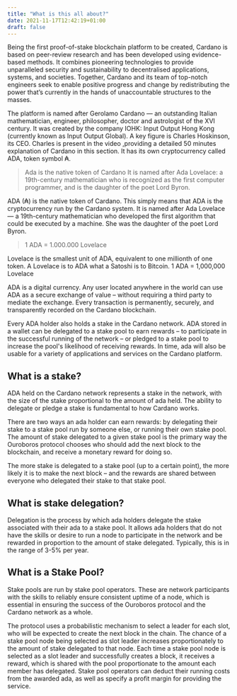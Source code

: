 ```yaml
---
title: "What is this all about?"
date: 2021-11-17T12:42:19+01:00
draft: false
---
```

Being the first proof-of-stake blockchain platform to be created, Cardano is based on peer-review research and has been developed using evidence-based methods. It combines pioneering technologies to provide unparalleled security and sustainability to decentralised applications, systems, and societies. Together, Cardano and its team of top-notch engineers seek to enable positive progress and change by redistributing the power that’s currently in the hands of unaccountable structures to the masses.

The platform is named after Gerolamo Cardano — an outstanding Italian mathematician, engineer, philosopher, doctor and astrologist of the XVI century. It was created by the company IOHK: Input Output Hong Kong (currently known as Input Output Global). A key figure is Charles Hoskinson, its CEO. Charles is present in the video ,providing a detailed 50 minutes explanation of Cardano in this section. It has its own cryptocurrency called ADA, token symbol ₳.

> Ada is the native token of Cardano
It is named after Ada Lovelace: a 19th-century mathematician who is recognized as the first computer programmer, and is the daughter of the poet Lord Byron.



ADA (₳) is the native token of Cardano. This simply means that ADA is the cryptocurrency run by the Cardano system. It is named after Ada Lovelace — a 19th-century mathematician who developed the first algorithm that could be executed by a machine. She was the daughter of the poet Lord Byron.

> 1 ADA = 1.000.000 Lovelace

Lovelace is the smallest unit of ADA, equivalent to one millionth of one token. A Lovelace is to ADA what a Satoshi is to Bitcoin. 1 ADA = 1,000,000 Lovelace

ADA is a digital currency. Any user located anywhere in the world can use ADA as a secure exchange of value – without requiring a third party to mediate the exchange. Every transaction is permanently, securely, and transparently recorded on the Cardano blockchain.

Every ADA holder also holds a stake in the Cardano network. ADA stored in a wallet can be delegated to a stake pool to earn rewards – to participate in the successful running of the network – or pledged to a stake pool to increase the pool's likelihood of receiving rewards. In time, ada will also be usable for a variety of applications and services on the Cardano platform.

## What is a stake?
ADA held on the Cardano network represents a stake in the network, with the size of the stake proportional to the amount of ada held. The ability to delegate or pledge a stake is fundamental to how Cardano works.

There are two ways an ada holder can earn rewards: by delegating their stake to a stake pool run by someone else, or running their own stake pool. The amount of stake delegated to a given stake pool is the primary way the Ouroboros protocol chooses who should add the next block to the blockchain, and receive a monetary reward for doing so.

The more stake is delegated to a stake pool (up to a certain point), the more likely it is to make the next block – and the rewards are shared between everyone who delegated their stake to that stake pool. 

## What is stake delegation?
Delegation is the process by which ada holders delegate the stake associated with their ada to a stake pool. It allows ada holders that do not have the skills or desire to run a node to participate in the network and be rewarded in proportion to the amount of stake delegated. Typically, this is in the range of 3-5% per year.

## What is a Stake Pool?
Stake pools are run by stake pool operators. These are network participants with the skills to reliably ensure consistent uptime of a node, which is essential in ensuring the success of the Ouroboros protocol and the Cardano network as a whole.

The protocol uses a probabilistic mechanism to select a leader for each slot, who will be expected to create the next block in the chain. The chance of a stake pool node being selected as slot leader increases proportionately to the amount of stake delegated to that node. Each time a stake pool node is selected as a slot leader and successfully creates a block, it receives a reward, which is shared with the pool proportionate to the amount each member has delegated. Stake pool operators can deduct their running costs from the awarded ada, as well as specify a profit margin for providing the service. 